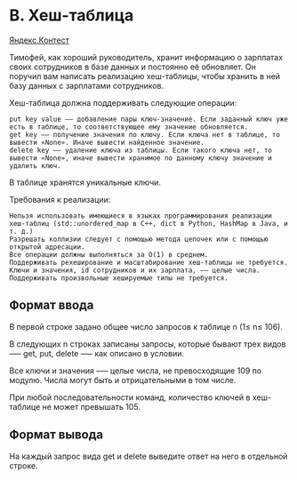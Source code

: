 # B. Хеш-таблица

[Яндекс.Контест](https://contest.yandex.ru/contest/24414/problems/B/)

Тимофей, как хороший руководитель, хранит информацию о зарплатах своих сотрудников в базе данных и постоянно её обновляет. Он поручил вам написать реализацию хеш-таблицы, чтобы хранить в ней базу данных с зарплатами сотрудников.

Хеш-таблица должна поддерживать следующие операции: 

    put key value —– добавление пары ключ-значение. Если заданный ключ уже есть в таблице, то соответствующее ему значение обновляется. 
    get key –— получение значения по ключу. Если ключа нет в таблице, то вывести «None». Иначе вывести найденное значение. 
    delete key –— удаление ключа из таблицы. Если такого ключа нет, то вывести «None», иначе вывести хранимое по данному ключу значение и удалить ключ.

В таблице хранятся уникальные ключи.

Требования к реализации: 

    Нельзя использовать имеющиеся в языках программирования реализации хеш-таблиц (std::unordered_map в С++, dict в Python, HashMap в Java, и т. д.)
    Разрешать коллизии следует с помощью метода цепочек или с помощью открытой адресации.
    Все операции должны выполняться за O(1) в среднем.
    Поддерживать рехеширование и масштабирование хеш-таблицы не требуется.
    Ключи и значения, id сотрудников и их зарплата, —– целые числа. Поддерживать произвольные хешируемые типы не требуется.

## Формат ввода

В первой строке задано общее число запросов к таблице n (1≤ n≤ 106).

В следующих n строках записаны запросы, которые бывают трех видов –— get, put, delete —– как описано в условии.

Все ключи и значения –— целые числа, не превосходящие 109 по модулю. Числа могут быть и отрицательными в том числе.

При любой последовательности команд, количество ключей в хеш-таблице не может превышать 105.

## Формат вывода

На каждый запрос вида get и delete выведите ответ на него в отдельной строке.
